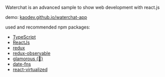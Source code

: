 Waterchat is an advanced sample to show web development with react.js

demo: [kaodev.github.io/waterchat-app](https://kaodev.github.io/waterchat-app/)

used and recommended npm packages:
* [TypeScript](https://github.com/Microsoft/TypeScript)
* [ReactJs](https://github.com/facebook/react)
* [redux](https://github.com/reactjs/redux)
* [redux-observable](https://github.com/redux-observable/redux-observable)
* [glamorous {💄}](https://github.com/paypal/glamorous)
* [date-fns](https://github.com/date-fns/date-fns)
* [react-virtualized](https://github.com/bvaughn/react-virtualized)